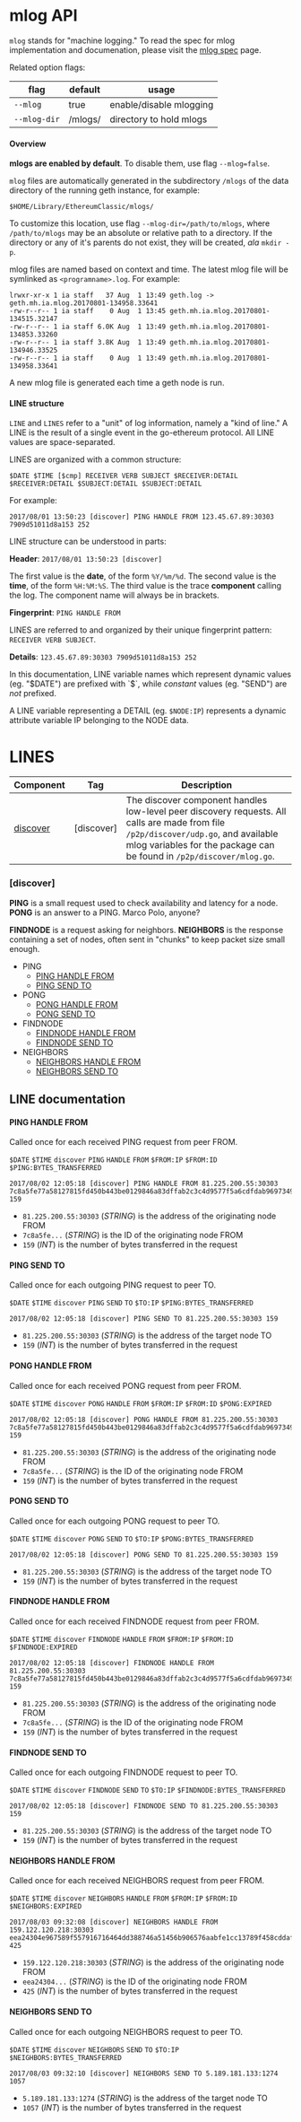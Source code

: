 # mlog API

`mlog` stands for "machine logging." To read the spec for mlog implementation
and documenation, please visit the [mlog spec](./mlog-Spec) page.

Related option flags:

| flag | default | usage |
| --- | --- | --- |
| `--mlog` | true | enable/disable mlogging |
| `--mlog-dir` | <datadir>/mlogs/ | directory to hold mlogs |

#### Overview

__mlogs are enabled by default__. To disable them, use flag `--mlog=false`.

`mlog` files are automatically generated in the subdirectory `/mlogs` of the data directory of the running
geth instance, for example:

```
$HOME/Library/EthereumClassic/mlogs/
```

To customize this location, use flag `--mlog-dir=/path/to/mlogs`, where `/path/to/mlogs` may be an absolute or relative path to a directory. If the directory or any of it's parents do not exist, they will be created, _ala_ `mkdir -p`.

mlog files are named based on context and time. The latest
mlog file will be symlinked as `<programname>.log`. For example:

```
lrwxr-xr-x 1 ia staff   37 Aug  1 13:49 geth.log -> geth.mh.ia.mlog.20170801-134958.33641
-rw-r--r-- 1 ia staff    0 Aug  1 13:45 geth.mh.ia.mlog.20170801-134515.32147
-rw-r--r-- 1 ia staff 6.0K Aug  1 13:49 geth.mh.ia.mlog.20170801-134853.33260
-rw-r--r-- 1 ia staff 3.8K Aug  1 13:49 geth.mh.ia.mlog.20170801-134946.33525
-rw-r--r-- 1 ia staff    0 Aug  1 13:49 geth.mh.ia.mlog.20170801-134958.33641
```

A new mlog file is generated each time a geth node is run.

#### LINE structure

`LINE` and `LINES` refer to a "unit" of log information, namely a "kind of
  line." A LINE is the result of a single event in the go-ethereum protocol. All LINE values are space-separated.

LINES are organized with a common structure:

```
$DATE $TIME [$cmp] RECEIVER VERB SUBJECT $RECEIVER:DETAIL $RECEIVER:DETAIL $SUBJECT:DETAIL $SUBJECT:DETAIL
```

For example:
```
2017/08/01 13:50:23 [discover] PING HANDLE FROM 123.45.67.89:30303 7909d51011d8a153 252
```

LINE structure can be understood in parts:

__Header__: `2017/08/01 13:50:23 [discover]`

The first value is the __date__, of the form `%Y/%m/%d`. The second value is the __time__, of the form `%H:%M:%S`.
The third value is the trace __component__ calling the log. The component name will always be in brackets.

__Fingerprint__: `PING HANDLE FROM`

LINES are referred to and organized by their unique fingerprint pattern: `RECEIVER VERB SUBJECT`.


__Details__: `123.45.67.89:30303 7909d51011d8a153 252`

In this documentation, LINE variable names which represent dynamic values (eg. "$DATE")
are prefixed with `$`, while _constant_ values (eg. "SEND")
are _not_ prefixed.

A LINE variable representing a DETAIL (eg. `$NODE:IP`) represents a dynamic attribute
variable IP belonging to the NODE data.

# LINES

| Component | Tag | Description |
| --- | --- | --- |
| [discover](#discover) | [discover] | The discover component handles low-level peer discovery requests. All calls are made from file `/p2p/discover/udp.go`, and available mlog variables for the package can be found in `/p2p/discover/mlog.go`. |


### [discover]

__PING__ is a small request used to check availability and latency for a node.
__PONG__ is an answer to a PING. Marco Polo, anyone?

__FINDNODE__ is a request asking for neighbors.
__NEIGHBORS__ is the response containing a set of nodes, often sent in "chunks"
to keep packet size small enough.


- PING
  + [PING HANDLE FROM](#PING-HANDLE-FROM)
  + [PING SEND TO](#PING-SEND-TO)
- PONG
  + [PONG HANDLE FROM](#PONG-HANDLE-FROM)
  + [PONG SEND TO](#PONG-SEND-TO)
- FINDNODE
  + [FINDNODE HANDLE FROM](#FINDNODE-HANDLE-FROM)
  + [FINDNODE SEND TO](#FINDNODE-SEND-TO)
- NEIGHBORS
  + [NEIGHBORS HANDLE FROM](#NEIGHBORS-HANDLE-FROM)
  + [NEIGHBORS SEND TO](#NEIGHBORS-SEND-TO)


## LINE documentation

#### PING HANDLE FROM
Called once for each received PING request from peer FROM.

`$DATE` `$TIME` `discover` `PING` `HANDLE` `FROM` `$FROM:IP` `$FROM:ID` `$PING:BYTES_TRANSFERRED`

```
2017/08/02 12:05:18 [discover] PING HANDLE FROM 81.225.200.55:30303 7c8a5fe77a58127815fd450b443be0129846a83dffab2c3c4d9577f5a6cdfdab96973492b31c0c5183ece6ff98247a45ad1228917ed886c64af3f16859d6ff05 159
```

- `81.225.200.55:30303` (_STRING_) is the address of the originating node FROM
- `7c8a5fe...` (_STRING_) is the ID of the originating node FROM
- `159` (_INT_) is the number of bytes transferred in the request

#### PING SEND TO
Called once for each outgoing PING request to peer TO.

`$DATE` `$TIME` `discover` `PING` `SEND` `TO` `$TO:IP` `$PING:BYTES_TRANSFERRED`

```
2017/08/02 12:05:18 [discover] PING SEND TO 81.225.200.55:30303 159
```

- `81.225.200.55:30303` (_STRING_) is the address of the target node TO
- `159` (_INT_) is the number of bytes transferred in the request

#### PONG HANDLE FROM
Called once for each received PONG request from peer FROM.

`$DATE` `$TIME` `discover` `PONG` `HANDLE` `FROM` `$FROM:IP` `$FROM:ID` `$PONG:EXPIRED`

```
2017/08/02 12:05:18 [discover] PONG HANDLE FROM 81.225.200.55:30303 7c8a5fe77a58127815fd450b443be0129846a83dffab2c3c4d9577f5a6cdfdab96973492b31c0c5183ece6ff98247a45ad1228917ed886c64af3f16859d6ff05 159
```

- `81.225.200.55:30303` (_STRING_) is the address of the originating node FROM
- `7c8a5fe...` (_STRING_) is the ID of the originating node FROM
- `159` (_INT_) is the number of bytes transferred in the request

#### PONG SEND TO
Called once for each outgoing PONG request to peer TO.

`$DATE` `$TIME` `discover` `PONG` `SEND` `TO` `$TO:IP` `$PONG:BYTES_TRANSFERRED`

```
2017/08/02 12:05:18 [discover] PONG SEND TO 81.225.200.55:30303 159
```

- `81.225.200.55:30303` (_STRING_) is the address of the target node TO
- `159` (_INT_) is the number of bytes transferred in the request

#### FINDNODE HANDLE FROM
Called once for each received FINDNODE request from peer FROM.

`$DATE` `$TIME` `discover` `FINDNODE` `HANDLE` `FROM` `$FROM:IP` `$FROM:ID` `$FINDNODE:EXPIRED`

```
2017/08/02 12:05:18 [discover] FINDNODE HANDLE FROM 81.225.200.55:30303 7c8a5fe77a58127815fd450b443be0129846a83dffab2c3c4d9577f5a6cdfdab96973492b31c0c5183ece6ff98247a45ad1228917ed886c64af3f16859d6ff05 159
```

- `81.225.200.55:30303` (_STRING_) is the address of the originating node FROM
- `7c8a5fe...` (_STRING_) is the ID of the originating node FROM
- `159` (_INT_) is the number of bytes transferred in the request

#### FINDNODE SEND TO
Called once for each outgoing FINDNODE request to peer TO.

`$DATE` `$TIME` `discover` `FINDNODE` `SEND` `TO` `$TO:IP` `$FINDNODE:BYTES_TRANSFERRED`

```
2017/08/02 12:05:18 [discover] FINDNODE SEND TO 81.225.200.55:30303 159
```

- `81.225.200.55:30303` (_STRING_) is the address of the target node TO
- `159` (_INT_) is the number of bytes transferred in the request

#### NEIGHBORS HANDLE FROM
Called once for each received NEIGHBORS request from peer FROM.

`$DATE` `$TIME` `discover` `NEIGHBORS` `HANDLE` `FROM` `$FROM:IP` `$FROM:ID` `$NEIGHBORS:EXPIRED`

```
2017/08/03 09:32:08 [discover] NEIGHBORS HANDLE FROM 159.122.120.218:30303 eea24304e967589f557916716464dd388746a51456b906576aabfe1cc13789f458cddaf92c3e7d391a74f4c8499589f2adab1aa37d436c2b07afafb50e78f399 425
```

- `159.122.120.218:30303` (_STRING_) is the address of the originating node FROM
- `eea24304...` (_STRING_) is the ID of the originating node FROM
- `425` (_INT_) is the number of bytes transferred in the request

#### NEIGHBORS SEND TO
Called once for each outgoing NEIGHBORS request to peer TO.

`$DATE` `$TIME` `discover` `NEIGHBORS` `SEND` `TO` `$TO:IP` `$NEIGHBORS:BYTES_TRANSFERRED`

```
2017/08/03 09:32:10 [discover] NEIGHBORS SEND TO 5.189.181.133:1274 1057
```

- `5.189.181.133:1274` (_STRING_) is the address of the target node TO
- `1057` (_INT_) is the number of bytes transferred in the request
